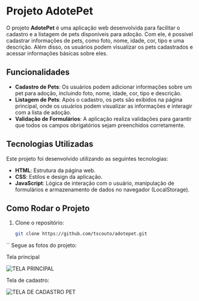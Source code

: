 # Projeto AdotePet

O projeto **AdotePet** é uma aplicação web desenvolvida para facilitar o cadastro e a listagem de pets disponíveis para adoção. Com ele, é possível cadastrar informações de pets, como foto, nome, idade, cor, tipo e uma descrição. Além disso, os usuários podem visualizar os pets cadastrados e acessar informações básicas sobre eles.

## Funcionalidades

- **Cadastro de Pets**: Os usuários podem adicionar informações sobre um pet para adoção, incluindo foto, nome, idade, cor, tipo e descrição.
- **Listagem de Pets**: Após o cadastro, os pets são exibidos na página principal, onde os usuários podem visualizar as informações e interagir com a lista de adoção.
- **Validação de Formulários**: A aplicação realiza validações para garantir que todos os campos obrigatórios sejam preenchidos corretamente.

## Tecnologias Utilizadas

Este projeto foi desenvolvido utilizando as seguintes tecnologias:

- **HTML**: Estrutura da página web.
- **CSS**: Estilos e design da aplicação.
- **JavaScript**: Lógica de interação com o usuário, manipulação de formulários e armazenamento de dados no navegador (LocalStorage).

## Como Rodar o Projeto

1. Clone o repositório:
   ```bash
   git clone https://github.com/tscouto/adotepet.git
``
Segue as fotos do projeto:

Tela principal

![TELA PRINCIPAL](https://github.com/user-attachments/assets/77adcc49-9453-4419-9f21-570c36b33088)

Tela de cadastro:

![TELA DE CADASTRO PET](https://github.com/user-attachments/assets/4dab8751-680c-4516-a929-1c0b4513c40f)
